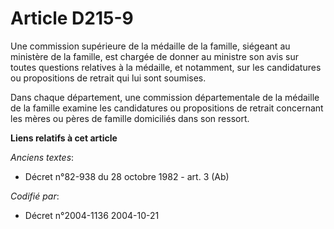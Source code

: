 # Article D215-9

Une commission supérieure de la médaille de la famille, siégeant au ministère de la famille, est chargée de donner au
ministre son avis sur toutes questions relatives à la médaille, et notamment, sur les candidatures ou propositions de retrait
qui lui sont soumises.

Dans chaque département, une commission départementale de la médaille de la famille examine les candidatures ou propositions
de retrait concernant les mères ou pères de famille domiciliés dans son ressort.

**Liens relatifs à cet article**

_Anciens textes_:

  - Décret n°82-938 du 28 octobre 1982 - art. 3 (Ab)

_Codifié par_:

  - Décret n°2004-1136 2004-10-21
